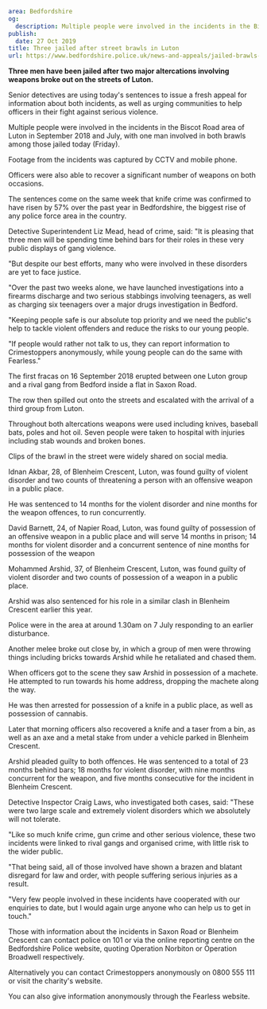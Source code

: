 ```yaml
area: Bedfordshire
og:
  description: Multiple people were involved in the incidents in the Biscot Road area of Luton in September 2018 and July, with one man involved in both brawls among those jailed
publish:
  date: 27 Oct 2019
title: Three jailed after street brawls in Luton
url: https://www.bedfordshire.police.uk/news-and-appeals/jailed-brawls-luton-oct2019
```

**Three men have been jailed after two major altercations involving weapons broke out on the streets of Luton.**

Senior detectives are using today's sentences to issue a fresh appeal for information about both incidents, as well as urging communities to help officers in their fight against serious violence.

Multiple people were involved in the incidents in the Biscot Road area of Luton in September 2018 and July, with one man involved in both brawls among those jailed today (Friday).

Footage from the incidents was captured by CCTV and mobile phone.

Officers were also able to recover a significant number of weapons on both occasions.

The sentences come on the same week that knife crime was confirmed to have risen by 57% over the past year in Bedfordshire, the biggest rise of any police force area in the country.

Detective Superintendent Liz Mead, head of crime, said: "It is pleasing that three men will be spending time behind bars for their roles in these very public displays of gang violence.

"But despite our best efforts, many who were involved in these disorders are yet to face justice.

"Over the past two weeks alone, we have launched investigations into a firearms discharge and two serious stabbings involving teenagers, as well as charging six teenagers over a major drugs investigation in Bedford.

"Keeping people safe is our absolute top priority and we need the public's help to tackle violent offenders and reduce the risks to our young people.

"If people would rather not talk to us, they can report information to Crimestoppers anonymously, while young people can do the same with Fearless."

The first fracas on 16 September 2018 erupted between one Luton group and a rival gang from Bedford inside a flat in Saxon Road.

The row then spilled out onto the streets and escalated with the arrival of a third group from Luton.

Throughout both altercations weapons were used including knives, baseball bats, poles and hot oil. Seven people were taken to hospital with injuries including stab wounds and broken bones.

Clips of the brawl in the street were widely shared on social media.

Idnan Akbar, 28, of Blenheim Crescent, Luton, was found guilty of violent disorder and two counts of threatening a person with an offensive weapon in a public place.

He was sentenced to 14 months for the violent disorder and nine months for the weapon offences, to run concurrently.

David Barnett, 24, of Napier Road, Luton, was found guilty of possession of an offensive weapon in a public place and will serve 14 months in prison; 14 months for violent disorder and a concurrent sentence of nine months for possession of the weapon

Mohammed Arshid, 37, of Blenheim Crescent, Luton, was found guilty of violent disorder and two counts of possession of a weapon in a public place.

Arshid was also sentenced for his role in a similar clash in Blenheim Crescent earlier this year.

Police were in the area at around 1.30am on 7 July responding to an earlier disturbance.

Another melee broke out close by, in which a group of men were throwing things including bricks towards Arshid while he retaliated and chased them.

When officers got to the scene they saw Arshid in possession of a machete. He attempted to run towards his home address, dropping the machete along the way.

He was then arrested for possession of a knife in a public place, as well as possession of cannabis.

Later that morning officers also recovered a knife and a taser from a bin, as well as an axe and a metal stake from under a vehicle parked in Blenheim Crescent.

Arshid pleaded guilty to both offences. He was sentenced to a total of 23 months behind bars; 18 months for violent disorder, with nine months concurrent for the weapon, and five months consecutive for the incident in Blenheim Crescent.

Detective Inspector Craig Laws, who investigated both cases, said: "These were two large scale and extremely violent disorders which we absolutely will not tolerate.

"Like so much knife crime, gun crime and other serious violence, these two incidents were linked to rival gangs and organised crime, with little risk to the wider public.

"That being said, all of those involved have shown a brazen and blatant disregard for law and order, with people suffering serious injuries as a result.

"Very few people involved in these incidents have cooperated with our enquiries to date, but I would again urge anyone who can help us to get in touch."

Those with information about the incidents in Saxon Road or Blenheim Crescent can contact police on 101 or via the online reporting centre on the Bedfordshire Police website, quoting Operation Norbiton or Operation Broadwell respectively.

Alternatively you can contact Crimestoppers anonymously on 0800 555 111 or visit the charity's website.

You can also give information anonymously through the Fearless website.
